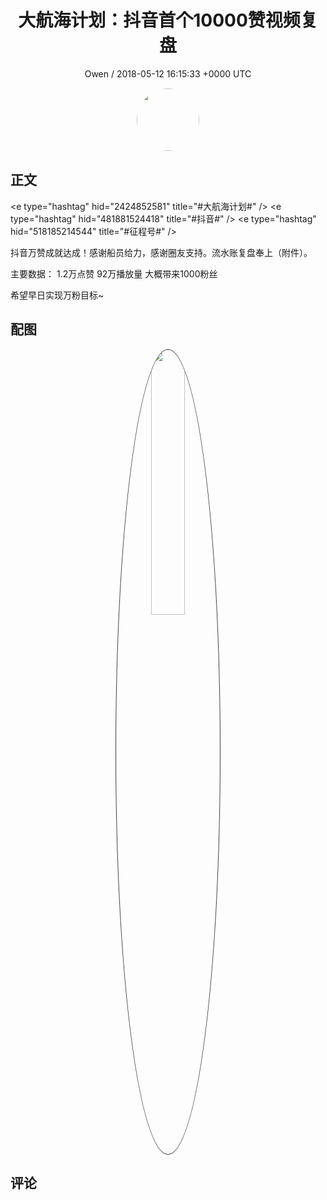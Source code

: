 <h1 align="center">大航海计划：抖音首个10000赞视频复盘</h1>
<p align="center">
    <a>Owen / 2018-05-12 16:15:33 &#43;0000 UTC</a>
</p>

<div align="center">
    <img src="https://images.zsxq.com/Fley1eU5JT4csz3LKmfWGbW202yt?e=1590940799&amp;token=kIxbL07-8jAj8w1n4s9zv64FuZZNEATmlU_Vm6zD:1zkpUc0qcQduF7QguLdZcoCJFMg=" width="100" height="100" style="border:1px solid;border-radius:50%; color:#ffffff"/>
</div>

## 正文

<div>
&lt;e type=&#34;hashtag&#34; hid=&#34;2424852581&#34; title=&#34;#大航海计划#&#34; /&gt;  &lt;e type=&#34;hashtag&#34; hid=&#34;481881524418&#34; title=&#34;#抖音#&#34; /&gt;  &lt;e type=&#34;hashtag&#34; hid=&#34;518185214544&#34; title=&#34;#征程号#&#34; /&gt;   

抖音万赞成就达成！感谢船员给力，感谢圈友支持。流水账复盘奉上（附件）。

主要数据：
1.2万点赞
92万播放量
大概带来1000粉丝

希望早日实现万粉目标~
</div>

## 配图
<div class="image" align="center">

<img src="https://images.zsxq.com/Fhpqp3xpQyeyNniGgQkiIxCFcYTz?imageMogr2/auto-orient/thumbnail/800x/format/jpg/blur/1x0/quality/75&amp;e=1590940799&amp;token=kIxbL07-8jAj8w1n4s9zv64FuZZNEATmlU_Vm6zD:rxzcYyO90HImENbpwvJ7KV14YSM=" width="33%" height="33%" style="border:1px solid;border-radius:50%; color:#3c3f41"/>

</div>

## 评论

<div align="left">
<div>

</div>
</div>